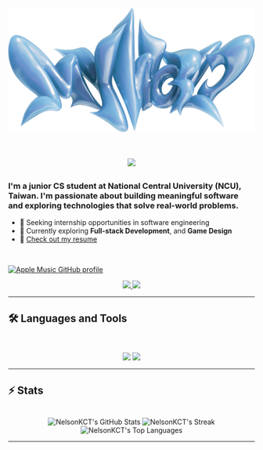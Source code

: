 <img src="https://github.com/NelsonKCT/NelsonKCT/blob/main/Aespa My World Wallpaper Logo.png" alt="Welcome to my world">

<h1 align="center">
    <img src="https://readme-typing-svg.herokuapp.com/?font=Inter&size=48&center=true&vCenter=true&width=600&height=70&color=4493F8&duration=4000&lines=Hi+There!+👋;+I'm+Nelson!;" />
</h1>

### I'm a junior CS student at National Central University (NCU), Taiwan. I'm passionate about building meaningful software and exploring technologies that solve real-world problems.

- 🎯 Seeking internship opportunities in software engineering
- 🧠 Currently exploring **Full-stack Development**, and **Game Design**
- 📄 [Check out my resume](https://github.com/NelsonKCT/NelsonKCT/blob/main/Resume.pdf)


<br>

[![Apple Music GitHub profile](https://music-profile.rayriffy.com/theme/dark.svg?uid=000943.df3050a5fa1840b0b17d0522f3b90a34.1930)](https://music-profile.rayriffy.com)

<div align="center">
  <a href="mailto:nelsonkuo0430@gmail.com">
    <img src="https://img.shields.io/badge/Gmail-nelsonkuo0430@gmail.com-D14836?style=for-the-badge&logo=gmail&logoColor=white" />
  </a>
  <a href="https://github.com/NelsonKCT">
    <img src="https://img.shields.io/badge/GitHub-NelsonKCT-181717?style=for-the-badge&logo=github" />
  </a>
</div>

<hr>

## 🛠️ Languages and Tools

<br>

<p align="center">
  <img src="https://skillicons.dev/icons?i=c,cpp,cs,python,java,js,ts,nodejs,react" />
  <img src="https://skillicons.dev/icons?i=html,css,tailwind,md,figma,supabase,docker,git,github,rider,vscode,unity" />
</p>

<hr>

## ⚡️ Stats

<br>

<div align="center">
  <img width=390 src="https://github-readme-stats.vercel.app/api?username=NelsonKCT&theme=transparent&count_private=true&show_icons=true&rank_icon=github&locale=en" alt="NelsonKCT's GitHub Stats" />
  <img width=390 src="https://github-readme-streak-stats.herokuapp.com/?user=NelsonKCT&theme=transparent&count_private=true&border_radius=10&locale=en" alt="NelsonKCT's Streak" />
  <img width=325 src="https://github-readme-stats.vercel.app/api/top-langs?username=NelsonKCT&theme=transparent&layout=donut&hide=css&langs_count=8&border_radius=10&show_icons=true&locale=en" alt="NelsonKCT's Top Languages" />
</div>

<hr>
